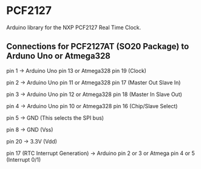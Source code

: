 # PCF2127
Arduino library for the NXP PCF2127 Real Time Clock.

## Connections for PCF2127AT (SO20 Package) to Arduno Uno or Atmega328

pin 1 -> Arduino Uno pin 13 or Atmega328 pin 19 (Clock)

pin 2 -> Arduino Uno pin 11 or Atmega328 pin 17 (Master Out Slave In)

pin 3 -> Arduino Uno pin 12 or Atmega328 pin 18 (Master In Slave Out)

pin 4 -> Arduino Uno pin 10 or Atmega328 pin 16 (Chip/Slave Select)

pin 5 -> GND (This selects the SPI bus)

pin 8 -> GND (Vss)

pin 20 -> 3.3V (Vdd)

pin 17 (RTC Interrupt Generation) -> Arduino pin 2 or 3 or Atmega pin 4 or 5 (Interrupt 0/1)

